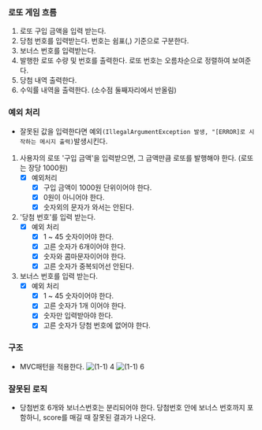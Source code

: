 ### 로또 게임 흐름
1. 로또 구입 금액을 입력 받는다.
2. 당첨 번호를 입력받는다. 번호는 쉼표(,) 기준으로 구분한다.
3. 보너스 번호를 입력받는다.
4. 발행한 로또 수량 및 번호를 출력한다. 로또 번호는 오름차순으로 정렬하여 보여준다.
5. 당첨 내역 출력한다.
6. 수익률 내역을 출력한다. (소수점 둘째자리에서 반올림)

### 예외 처리
- 잘못된 값을 입력한다면 예외`(IllegalArgumentException 발생, "[ERROR]로 시작하는 메시지 출력)`발생시킨다.
1. 사용자의 로또 '구입 금액'을 입력받으면, 그 금액만큼 로또를 발행해야 한다. (로또는 장당 1000원)
    - [X] 예외처리
        - [X] 구입 금액이 1000원 단위이어야 한다.
        - [X] 0원이 아니어야 한다.
        - [X] 숫자외의 문자가 와서는 안된다.

2. '당첨 번호'를 입력 받는다.
    - [X] 예외 처리
        - [X] 1 ~ 45 숫자이어야 한다.
        - [X] 고른 숫자가 6개이어야 한다.
        - [X] 숫자와 콤마문자이어야 한다.
        - [X] 고른 숫자가 중복되어선 안된다.

3. 보너스 번호를 입력 받는다.
    - [X] 예외 처리
        - [X] 1 ~ 45 숫자이어야 한다.
        - [X] 고른 숫자가 1개 이어야 한다.
        - [X] 숫자만 입력받아야 한다.
        - [X] 고른 숫자가 당첨 번호에 없어야 한다.

### 구조
- MVC패턴을 적용한다.
![(1-1) 4](https://user-images.githubusercontent.com/67992469/201466230-032431ba-090f-478d-a713-cfb5a2969c5e.jpg)
![(1-1) 6](https://user-images.githubusercontent.com/67992469/201466244-87c9fdb1-62ab-43dd-a6b5-8663056ba995.jpg)

### 잘못된 로직
- 당첨번호 6개와 보너스번호는 분리되어야 한다. 당첨번호 안에 보너스 번호까지 포함하니, score를 매길 때 잘못된 결과가 나온다.
